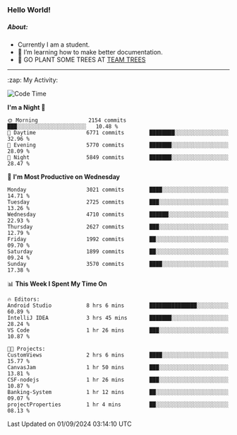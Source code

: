 ### Hello World!

##### About:
- Currently I am a student.
- 🌱 I’m learning how to make better documentation.
- 🌱 GO PLANT SOME TREES AT [TEAM TREES](https://teamtrees.org/)

---
  <summary>:zap: My Activity:</summary>
  
<!--START_SECTION:waka-->
![Code Time](http://img.shields.io/badge/Code%20Time-1%2C427%20hrs%2056%20mins-blue)

**I'm a Night 🦉** 

```text
🌞 Morning                2154 commits        ███░░░░░░░░░░░░░░░░░░░░░░   10.48 % 
🌆 Daytime                6771 commits        ████████░░░░░░░░░░░░░░░░░   32.96 % 
🌃 Evening                5770 commits        ███████░░░░░░░░░░░░░░░░░░   28.09 % 
🌙 Night                  5849 commits        ███████░░░░░░░░░░░░░░░░░░   28.47 % 
```
📅 **I'm Most Productive on Wednesday** 

```text
Monday                   3021 commits        ████░░░░░░░░░░░░░░░░░░░░░   14.71 % 
Tuesday                  2725 commits        ███░░░░░░░░░░░░░░░░░░░░░░   13.26 % 
Wednesday                4710 commits        ██████░░░░░░░░░░░░░░░░░░░   22.93 % 
Thursday                 2627 commits        ███░░░░░░░░░░░░░░░░░░░░░░   12.79 % 
Friday                   1992 commits        ██░░░░░░░░░░░░░░░░░░░░░░░   09.70 % 
Saturday                 1899 commits        ██░░░░░░░░░░░░░░░░░░░░░░░   09.24 % 
Sunday                   3570 commits        ████░░░░░░░░░░░░░░░░░░░░░   17.38 % 
```


📊 **This Week I Spent My Time On** 

```text
🔥 Editors: 
Android Studio           8 hrs 6 mins        ███████████████░░░░░░░░░░   60.89 % 
IntelliJ IDEA            3 hrs 45 mins       ███████░░░░░░░░░░░░░░░░░░   28.24 % 
VS Code                  1 hr 26 mins        ███░░░░░░░░░░░░░░░░░░░░░░   10.87 % 

🐱‍💻 Projects: 
CustomViews              2 hrs 6 mins        ████░░░░░░░░░░░░░░░░░░░░░   15.77 % 
CanvasJam                1 hr 50 mins        ███░░░░░░░░░░░░░░░░░░░░░░   13.81 % 
CSF-nodejs               1 hr 26 mins        ███░░░░░░░░░░░░░░░░░░░░░░   10.87 % 
Banking-System           1 hr 12 mins        ██░░░░░░░░░░░░░░░░░░░░░░░   09.07 % 
projectProperties        1 hr 4 mins         ██░░░░░░░░░░░░░░░░░░░░░░░   08.13 % 
```


 Last Updated on 01/09/2024 03:14:10 UTC
<!--END_SECTION:waka-->
